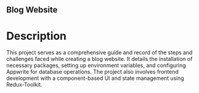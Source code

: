 ## Blog Website

# Description

This project serves as a comprehensive guide and record of the steps and challenges faced while creating a blog website. 
It details the installation of necessary packages, setting up environment variables, and configuring Appwrite for database operations. 
The project also involves frontend development with a component-based UI and state management using Redux-Toolkit.
